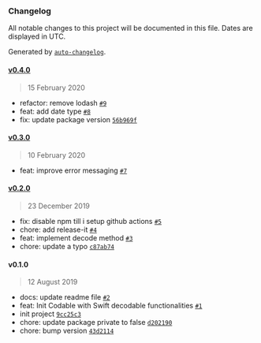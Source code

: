 ### Changelog

All notable changes to this project will be documented in this file. Dates are displayed in UTC.

Generated by [`auto-changelog`](https://github.com/CookPete/auto-changelog).

#### [v0.4.0](https://github.com/Gorhom/ts-codable/compare/v0.3.0...v0.4.0)

> 15 February 2020

- refactor: remove lodash [`#9`](https://github.com/Gorhom/ts-codable/pull/9)
- feat: add date type [`#8`](https://github.com/Gorhom/ts-codable/pull/8)
- fix: update package version [`56b969f`](https://github.com/Gorhom/ts-codable/commit/56b969fff9b16764818fb4bed36b3b7cb04c0571)

#### [v0.3.0](https://github.com/Gorhom/ts-codable/compare/v0.2.0...v0.3.0)

> 10 February 2020

- feat: improve error messaging [`#7`](https://github.com/Gorhom/ts-codable/pull/7)

#### [v0.2.0](https://github.com/Gorhom/ts-codable/compare/v0.1.0...v0.2.0)

> 23 December 2019

- fix: disable npm till i setup github actions [`#5`](https://github.com/Gorhom/ts-codable/pull/5)
- chore: add release-it [`#4`](https://github.com/Gorhom/ts-codable/pull/4)
- feat: implement decode method [`#3`](https://github.com/Gorhom/ts-codable/pull/3)
- chore: update a typo [`c87ab74`](https://github.com/Gorhom/ts-codable/commit/c87ab7429bd55bbfbe84d97ce435dc5dc050b4fc)

#### v0.1.0

> 12 August 2019

- docs: update readme file [`#2`](https://github.com/Gorhom/ts-codable/pull/2)
- feat: Init Codable with Swift decodable functionalities [`#1`](https://github.com/Gorhom/ts-codable/pull/1)
- init project [`9cc25c3`](https://github.com/Gorhom/ts-codable/commit/9cc25c3e3e8840f7ede177e732016950819d781b)
- chore: update package private to false [`d202190`](https://github.com/Gorhom/ts-codable/commit/d202190e3f9be1fd28ca2b55ab69cc1e07088ffd)
- chore: bump version [`43d2114`](https://github.com/Gorhom/ts-codable/commit/43d21143710f0bff7961ca1b55601e2a9800111f)
